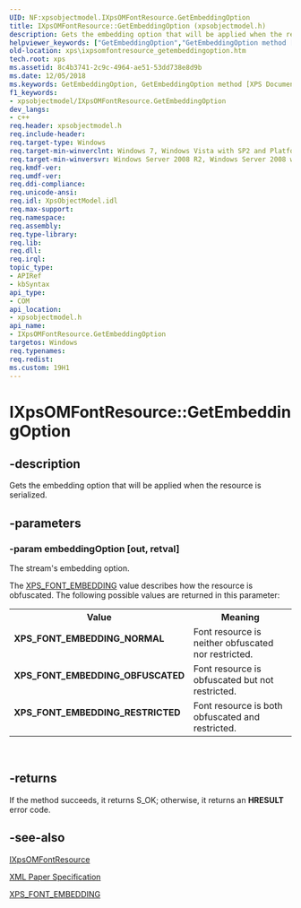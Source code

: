 ```yaml
---
UID: NF:xpsobjectmodel.IXpsOMFontResource.GetEmbeddingOption
title: IXpsOMFontResource::GetEmbeddingOption (xpsobjectmodel.h)
description: Gets the embedding option that will be applied when the resource is serialized.
helpviewer_keywords: ["GetEmbeddingOption","GetEmbeddingOption method [XPS Documents and Packaging]","GetEmbeddingOption method [XPS Documents and Packaging]","IXpsOMFontResource interface","IXpsOMFontResource interface [XPS Documents and Packaging]","GetEmbeddingOption method","IXpsOMFontResource.GetEmbeddingOption","IXpsOMFontResource::GetEmbeddingOption","XPS_FONT_EMBEDDING_NORMAL","XPS_FONT_EMBEDDING_OBFUSCATED","XPS_FONT_EMBEDDING_RESTRICTED","xps.ixpsomfontresource_getembeddingoption","xpsobjectmodel/IXpsOMFontResource::GetEmbeddingOption"]
old-location: xps\ixpsomfontresource_getembeddingoption.htm
tech.root: xps
ms.assetid: 8c4b3741-2c9c-4964-ae51-53dd738e8d9b
ms.date: 12/05/2018
ms.keywords: GetEmbeddingOption, GetEmbeddingOption method [XPS Documents and Packaging], GetEmbeddingOption method [XPS Documents and Packaging],IXpsOMFontResource interface, IXpsOMFontResource interface [XPS Documents and Packaging],GetEmbeddingOption method, IXpsOMFontResource.GetEmbeddingOption, IXpsOMFontResource::GetEmbeddingOption, XPS_FONT_EMBEDDING_NORMAL, XPS_FONT_EMBEDDING_OBFUSCATED, XPS_FONT_EMBEDDING_RESTRICTED, xps.ixpsomfontresource_getembeddingoption, xpsobjectmodel/IXpsOMFontResource::GetEmbeddingOption
f1_keywords:
- xpsobjectmodel/IXpsOMFontResource.GetEmbeddingOption
dev_langs:
- c++
req.header: xpsobjectmodel.h
req.include-header: 
req.target-type: Windows
req.target-min-winverclnt: Windows 7, Windows Vista with SP2 and Platform Update for Windows Vista [desktop apps \| UWP apps]
req.target-min-winversvr: Windows Server 2008 R2, Windows Server 2008 with SP2 and Platform Update for Windows Server 2008 [desktop apps \| UWP apps]
req.kmdf-ver: 
req.umdf-ver: 
req.ddi-compliance: 
req.unicode-ansi: 
req.idl: XpsObjectModel.idl
req.max-support: 
req.namespace: 
req.assembly: 
req.type-library: 
req.lib: 
req.dll: 
req.irql: 
topic_type:
- APIRef
- kbSyntax
api_type:
- COM
api_location:
- xpsobjectmodel.h
api_name:
- IXpsOMFontResource.GetEmbeddingOption
targetos: Windows
req.typenames: 
req.redist: 
ms.custom: 19H1
---
```


# IXpsOMFontResource::GetEmbeddingOption


## -description


Gets the embedding option that will be applied when the resource is serialized.


## -parameters




### -param embeddingOption [out, retval]

The stream's embedding option.

The <a href="/windows/win32/api/xpsobjectmodel/ne-xpsobjectmodel-xps_font_embedding">XPS_FONT_EMBEDDING</a> value describes how the resource is obfuscated. The following possible values are returned in this parameter:

<table>
<tr>
<th>Value</th>
<th>Meaning</th>
</tr>
<tr>
<td width="40%"><a id="XPS_FONT_EMBEDDING_NORMAL"></a><a id="xps_font_embedding_normal"></a><dl>
<dt><b>XPS_FONT_EMBEDDING_NORMAL</b></dt>
</dl>
</td>
<td width="60%">
Font resource is neither obfuscated nor restricted.

</td>
</tr>
<tr>
<td width="40%"><a id="XPS_FONT_EMBEDDING_OBFUSCATED"></a><a id="xps_font_embedding_obfuscated"></a><dl>
<dt><b>XPS_FONT_EMBEDDING_OBFUSCATED</b></dt>
</dl>
</td>
<td width="60%">
Font resource is obfuscated but not restricted.

</td>
</tr>
<tr>
<td width="40%"><a id="XPS_FONT_EMBEDDING_RESTRICTED"></a><a id="xps_font_embedding_restricted"></a><dl>
<dt><b>XPS_FONT_EMBEDDING_RESTRICTED</b></dt>
</dl>
</td>
<td width="60%">
Font resource is both obfuscated and restricted.

</td>
</tr>
</table>
 


## -returns



If the method succeeds, it returns S_OK; otherwise, it returns an <b>HRESULT</b> error code.




## -see-also




<a href="https://docs.microsoft.com/windows/desktop/api/xpsobjectmodel/nn-xpsobjectmodel-ixpsomfontresource">IXpsOMFontResource</a>



<a href="https://www.microsoft.com/download/details.aspx?id=11816">XML Paper Specification</a>



<a href="/windows/win32/api/xpsobjectmodel/ne-xpsobjectmodel-xps_font_embedding">XPS_FONT_EMBEDDING</a>
 

 

